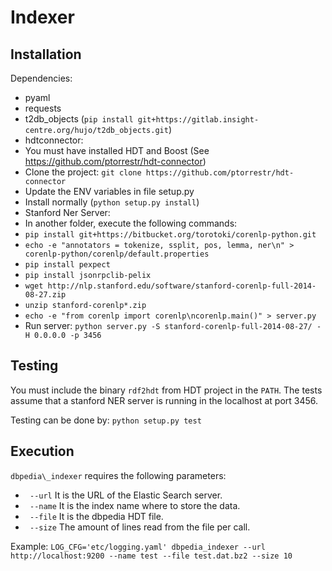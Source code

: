 Indexer
=======

Installation
------------

Dependencies:
* pyaml
* requests
* t2db\_objects (``pip install git+https://gitlab.insight-centre.org/hujo/t2db_objects.git``)
* hdtconnector:
 * You must have installed HDT and Boost (See https://github.com/ptorrestr/hdt-connector)
 * Clone the project: `git clone https://github.com/ptorrestr/hdt-connector`
 * Update the ENV variables in file setup.py
 * Install normally (`python setup.py install`)
* Stanford Ner Server:
 * In another folder, execute the following commands:
 * ``pip install git+https://bitbucket.org/torotoki/corenlp-python.git``
 * ``echo -e "annotators = tokenize, ssplit, pos, lemma, ner\n" > corenlp-python/corenlp/default.properties``
 * ``pip install pexpect``
 * ``pip install jsonrpclib-pelix``
 * ``wget http://nlp.stanford.edu/software/stanford-corenlp-full-2014-08-27.zip``
 * ``unzip stanford-corenlp*.zip``
 * ``echo -e "from corenlp import corenlp\ncorenlp.main()" > server.py``
 * Run server: ``python server.py -S stanford-corenlp-full-2014-08-27/ -H 0.0.0.0 -p 3456``


Testing
-------
You must include the binary `rdf2hdt` from HDT project in the `PATH`. The tests assume that a stanford NER server is running in the localhost at port 3456.

Testing can be done by: ``python setup.py test``

Execution
---------
``dbpedia\_indexer`` requires the following parameters:
 * `` --url`` It is the URL of the Elastic Search server.
 * `` --name`` It is the index name where to store the data.
 * `` --file`` It is the dbpedia HDT file. 
 * `` --size`` The amount of lines read from the file per call.

Example:
``LOG_CFG='etc/logging.yaml' dbpedia_indexer --url http://localhost:9200 --name test --file test.dat.bz2 --size 10``

